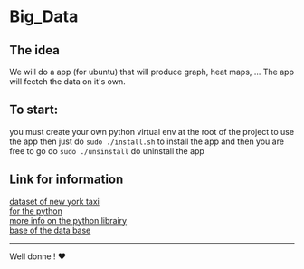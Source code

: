 # Big_Data

## The idea

We will do a app (for ubuntu) that will produce graph, heat maps, ... 
The app will fectch the data on it's own.

## To start:
you must create your own python virtual env at the root of the project to use the app
then just do `sudo ./install.sh` to install the app and then you are free to go
do `sudo ./unsinstall` do uninstall the app

## Link for information
[dataset of new york taxi](https://www.nyc.gov/site/tlc/about/tlc-trip-record-data.page)<br>
[for the python](https://www.nyc.gov/assets/tlc/downloads/pdf/working_parquet_format.pdf)<br>
[more info on the python librairy](https://arrow.apache.org/docs/python/parquet.html)<br>
[base of the data base](https://clickhouse.com/docs/getting-started/example-datasets/nyc-taxi)<br>


***

Well donne ! :hearts:
